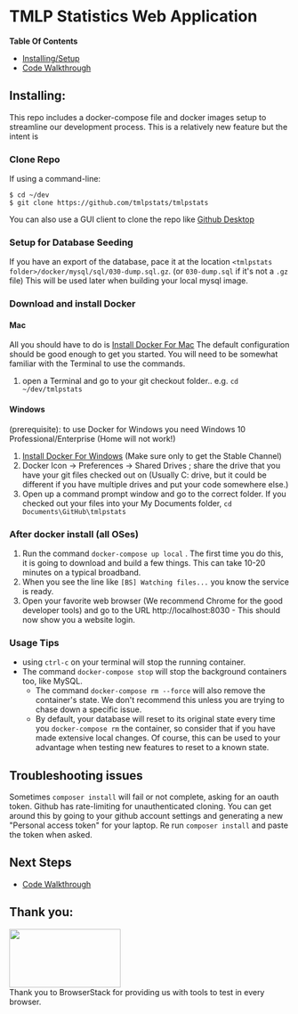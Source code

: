 # TMLP Statistics Web Application

**Table Of Contents**

* [Installing/Setup](#installing)
* [Code Walkthrough](https://github.com/tmlpstats/tmlpstats/wiki/Walkthrough)

## Installing:
This repo includes a docker-compose file and docker images setup to streamline our development process. This is a relatively new feature but the intent is 

### Clone Repo
If using a command-line:
```
$ cd ~/dev
$ git clone https://github.com/tmlpstats/tmlpstats
```
You can also use a GUI client to clone the repo like [Github Desktop](https://desktop.github.com/)

### Setup for Database Seeding
If you have an export of the database, pace it at the location 
`<tmlpstats folder>/docker/mysql/sql/030-dump.sql.gz`. (or `030-dump.sql` if it's not a `.gz` file)
This will be used later when building your local mysql image.


### Download and install Docker

#### Mac
All you should have to do is [Install Docker For Mac](https://docs.docker.com/docker-for-mac/install/)
The default configuration should be good enough to get you started. You will need to be somewhat familiar with the Terminal to use the commands.

1. open a Terminal and go to your git checkout folder.. e.g. `cd ~/dev/tmlpstats`

#### Windows
(prerequisite): to use Docker for Windows you need Windows 10 Professional/Enterprise (Home will not work!)

1. [Install Docker For Windows](https://docs.docker.com/docker-for-windows/install/) (Make sure only to get the Stable Channel)
2. Docker Icon -> Preferences -> Shared Drives ; share the drive that you have your git files checked out on (Usually C: drive, but it could be different if you have multiple drives and put your code somewhere else.)
3. Open up a command prompt window and go to the correct folder. If you checked out your files into your My Documents folder, `cd Documents\GitHub\tmlpstats`

### After docker install (all OSes)

1. Run the command `docker-compose up local` . The first time you do this, it is going to download and build a few things. This can take 10-20 minutes on a typical broadband.
2. When you see the line like `[BS] Watching files...` you know the service is ready.
3. Open your favorite web browser (We recommend Chrome for the good developer tools) and go to the URL http://localhost:8030 - This should now show you a website login.


### Usage Tips

* using `ctrl-c` on your terminal will stop the running container.
* The command `docker-compose stop` will stop the background containers too, like MySQL.
  * The command `docker-compose rm --force` will also remove the container's state. We don't recommend this unless you are trying to chase down a specific issue.
  * By default, your database will reset to its original state every time you `docker-compose rm` the container, so consider that if you have made extensive local changes. Of course, this can be used to your advantage when testing new features to reset to a known state.

## Troubleshooting issues

Sometimes ```composer install``` will fail or not complete, asking for an oauth token. Github has rate-limiting for
unauthenticated cloning. You can get around this by going to your github account settings and generating a new "Personal
access token" for your laptop. Re run ```composer install``` and paste the token when asked. 

## Next Steps

 * [Code Walkthrough](https://github.com/tmlpstats/tmlpstats/wiki/Walkthrough)

## Thank you:
<!-- The following is added at the request of BrowserStack for providing free use of their tools for opensource projects -->

<img src="https://www.browserstack.com/images/layout/browserstack-logo-600x315.png" width="200" height="105" />
<div>
Thank you to BrowserStack for providing us with tools to test in every browser.
</div>
